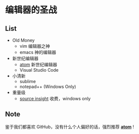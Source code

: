 
# 编辑器的圣战

## List
* Old Money
    - vim 编辑器之神
    - emacs 神的编辑器
* 新世纪编辑器
    - [atom](https://github.com/doubility-sky/daydayup/wiki/atom-editor "GitHub 出品") 新世纪编辑器
    - Visual Studio Code
* 小清新
    - sublime
    - notepad++ (Windows Only)
* 重量级
    - [source insight](http://www.sourceinsight.com/) 收费，windows only

## Note
鉴于我们都喜欢 GitHub，没有什么个人偏好的话，强烈推荐 **[atom](https://github.com/doubility-sky/daydayup/wiki/atom-editor "GitHub 出品")** !
